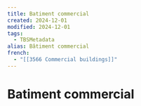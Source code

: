 ```yaml
---
title: Batiment commercial
created: 2024-12-01
modified: 2024-12-01
tags:
  - TBSMetadata
alias: Bâtiment commercial
french:
  - "[[3566 Commercial buildings]]"
---
```

# Batiment commercial
